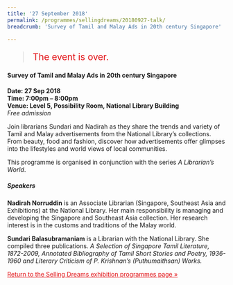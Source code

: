 ```yaml
---
title: '27 September 2018'
permalink: /programmes/sellingdreams/20180927-talk/
breadcrumb: 'Survey of Tamil and Malay Ads in 20th century Singapore'

---
```



<blockquote style="color: #E21216; font-size: 150%;">The event is over.</blockquote>

#### Survey of Tamil and Malay Ads in 20th century Singapore

__Date: 27 Sep 2018__<br>
__Time: 7:00pm – 8:00pm__<br>
__Venue: Level 5, Possibility Room, National Library Building__<br>
_Free admission_

Join librarians Sundari and Nadirah as they share the trends and variety of Tamil and Malay advertisements from the National Library’s collections. From beauty, food and fashion, discover how advertisements offer glimpses into the lifestyles and world views of local communities.

This programme is organised in conjunction with the series _A Librarian’s World_.

##### Speakers
__Nadirah Norruddin__ is an Associate Librarian (Singapore, Southeast Asia and Exhibitions) at the National Library. Her main responsibility is managing and developing the Singapore and Southeast Asia collection. Her research interest is in the customs and traditions of the Malay world.

__Sundari Balasubramaniam__ is a Librarian with the National Library. She compiled three publications. _A Selection of Singapore Tamil Literature, 1872-2009, Annotated Bibliography of Tamil Short Stories and Poetry, 1936-1960 and Literary Criticism of P. Krishnan’s (Puthumaithsan) Works._

<a href="/exhibitions/past-exhibitions/sellingdreams/programmes/" style="color:#E21216;">Return to the Selling Dreams exhibition programmes page &#187;</a>
